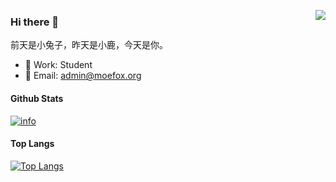 <p>
  <img src="https://weather-icon.journeyad.repl.co/@xian?v=1" align="right">
</p>

### Hi there 👋
前天是小兔子，昨天是小鹿，今天是你。
- 🔭 Work: Student
- 📧 Email: [admin@moefox.org](mailto:admin@moefox.org)

#### Github Stats
[![info](https://github-readme-stats.vercel.app/api?username=zhxycn&count_private=true&show_icons=true&line_height=20)](https://github.com/anuraghazra/github-readme-stats)

#### Top Langs
[![Top Langs](https://github-readme-stats.vercel.app/api/top-langs/?username=zhxycn&layout=compact&langs_count=6&card_width=445)](https://github.com/anuraghazra/github-readme-stats)

<!--
**zhxycn/zhxycn** is a ✨ _special_ ✨ repository because its `README.md` (this file) appears on your GitHub profile.

Here are some ideas to get you started:

- 🔭 I’m currently working on ...
- 🌱 I’m currently learning ...
- 👯 I’m looking to collaborate on ...
- 🤔 I’m looking for help with ...
- 💬 Ask me about ...
- 📫 How to reach me: ...
- 😄 Pronouns: ...
- ⚡ Fun fact: ...
-->
